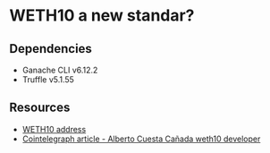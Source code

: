 # WETH10 a new standar?

## Dependencies

* Ganache CLI v6.12.2
* Truffle v5.1.55 

## Resources

* [WETH10 address](https://etherscan.io/address/0xf4BB2e28688e89fCcE3c0580D37d36A7672E8A9F)
* [Cointelegraph article - Alberto Cuesta Cañada weth10 developer](https://es.cointelegraph.com/news/the-flash-mint-is-here-weth10-turbocharges-the-flash-loan-concept)
